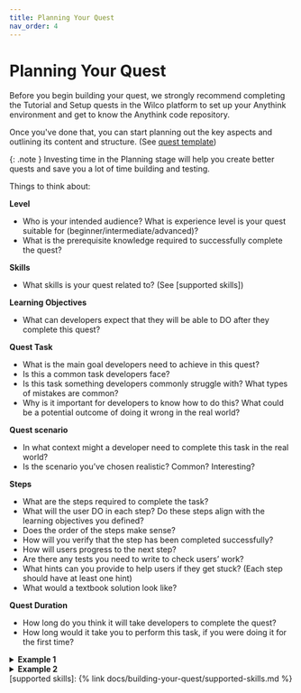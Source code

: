```yaml
---
title: Planning Your Quest
nav_order: 4
---
```


# Planning Your Quest


Before you begin building your quest, we strongly recommend completing the Tutorial and Setup quests in the Wilco platform to set up your Anythink environment and get to know the Anythink code repository. 

Once you've done that, you can start planning out the key aspects and outlining its content and structure. (See [quest template](https://github.com/trywilco/quest-template))

{: .note }
Investing time in the Planning stage will help you create better quests and save you a lot of time building and testing.  

Things to think about: 

**Level**

- Who is your intended audience? What is experience level is your quest suitable for (beginner/intermediate/advanced)?
- What is the prerequisite knowledge required to successfully complete the quest?

**Skills** 
- What skills is your quest related to? (See [supported skills])

**Learning Objectives**
- What can developers expect that they will be able to DO after they complete this quest?

**Quest Task**

- What is the main goal developers need to achieve in this quest?
- Is this a common task developers face?
- Is this task something developers commonly struggle with? What types of mistakes are common?
- Why is it important for developers to know how to do this? What could be a potential outcome of doing it wrong in the real world?

**Quest scenario** 

- In what context might a developer need to complete this task in the real world?
- Is the scenario you’ve chosen realistic? Common? Interesting?

**Steps** 

- What are the steps required to complete the task?
- What will the user DO in each step? Do these steps align with the learning objectives you defined? 
- Does the order of the steps make sense?
- How will you verify that the step has been completed successfully?
- How will users progress to the next step? 
- Are there any tests you need to write to check users’ work?
- What hints can you provide to help users if they get stuck? (Each step should have at least one hint)
- What would a textbook solution look like?

**Quest Duration** 

- How long do you think it will take developers to complete the quest?
- How long would it take you to perform this task, if you were doing it for the first time?


<details markdown="block">
  <summary>
    <b>
    Example 1
    </b>
  </summary>
  {: .text-gamma .text-purple-100	}

**What we want users to learn:**
How do we do state management in React

**Prerequisites:**
Users should have the Anythink system up and running (a full stack system with backend, frontend and DB)

**Task:**
User gets a new feature request to build, this feature needs some state to pass between a couple of components in the page

- **Step1:**
  - User gets a spec of the new UI component they need to build, first they just need to build the UI with simple internal state
  - How do users pass to the next step: user opens a PR, in the PR we run some tests that the component exists and function properly (with unit test)

- **Step 2:**
  - We saw that there’s a bug and when users change a state in this component, they also need to change another component’s state in the page. First install the library that we use so we’ll later be able to use it.
  - How do users pass to the next step: user opens a PR with the new lib in the package.json

- **Step 3:**	

  - Now they need to fix the page state accordingly and make the two components communicate using the library we just installed.
  - How do users pass to the next step: User opens a new PR and we run a UI test to see that when clicking in 1 place it affects the other.

</details>

<details markdown="block">
  <summary>
    <b>
    Example 2
    </b>
  </summary>
  {: .text-gamma .text-purple-100	}

**What we want users to learn:**
A better understanding of data modeling and dependencies

**Prerequisites:**
Users should have the Anythink system up and running (a full stack system wih backend, frontend and DB)

**Task:**
User needs to add a new feature where each item should have a score based on the reviews

- **Step1:**
  - Each item’s review should have a score
  - How do users pass to the next step: user opens a PR, in the PR we run some tests that the model has the new field


- **Step 2:**
    - Calculate the item’s score based on it’s reviews’ score, this have many edge cases (why if a review was deleted or changed) and a question of performance (when do we calculate the overall score)
    - How do users pass to the next step: user opens a PR, in the PR we run some tests that the model has the new field and it calculated properly


- **Step 3:**	
  - Open the score to the API and show it in the UI
  - How do users pass to the next step: User opens a new PR and we run a UI test


</details>
[supported skills]: {% link docs/building-your-quest/supported-skills.md %}
